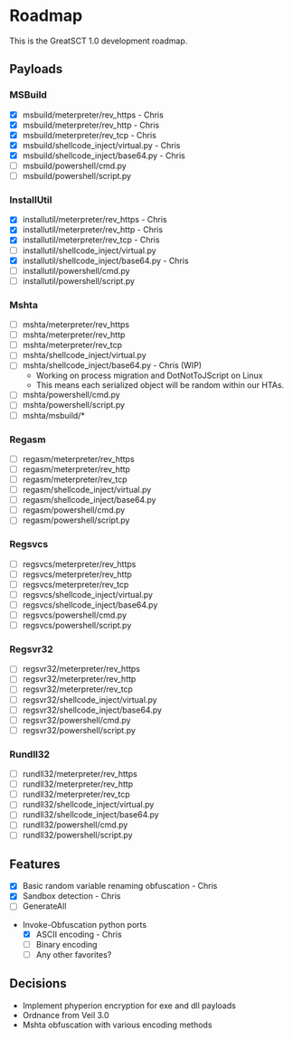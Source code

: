 # Roadmap
This is the GreatSCT 1.0 development roadmap.

## Payloads

### MSBuild
- [x] msbuild/meterpreter/rev_https - Chris
- [x] msbuild/meterpreter/rev_http - Chris
- [x] msbuild/meterpreter/rev_tcp - Chris
- [x] msbuild/shellcode_inject/virtual.py - Chris
- [x] msbuild/shellcode_inject/base64.py - Chris
- [ ] msbuild/powershell/cmd.py
- [ ] msbuild/powershell/script.py

### InstallUtil
- [x] installutil/meterpreter/rev_https - Chris
- [x] installutil/meterpreter/rev_http - Chris
- [x] installutil/meterpreter/rev_tcp - Chris
- [ ] installutil/shellcode_inject/virtual.py
- [x] installutil/shellcode_inject/base64.py - Chris
- [ ] installutil/powershell/cmd.py
- [ ] installutil/powershell/script.py

### Mshta
- [ ] mshta/meterpreter/rev_https
- [ ] mshta/meterpreter/rev_http
- [ ] mshta/meterpreter/rev_tcp
- [ ] mshta/shellcode_inject/virtual.py
- [ ] mshta/shellcode_inject/base64.py - Chris (WIP)
    - Working on process migration and DotNotToJScript on Linux
    - This means each serialized object will be random within our HTAs.
- [ ] mshta/powershell/cmd.py
- [ ] mshta/powershell/script.py
- [ ] mshta/msbuild/*

### Regasm
- [ ] regasm/meterpreter/rev_https
- [ ] regasm/meterpreter/rev_http
- [ ] regasm/meterpreter/rev_tcp
- [ ] regasm/shellcode_inject/virtual.py
- [ ] regasm/shellcode_inject/base64.py
- [ ] regasm/powershell/cmd.py
- [ ] regasm/powershell/script.py

### Regsvcs
- [ ] regsvcs/meterpreter/rev_https
- [ ] regsvcs/meterpreter/rev_http
- [ ] regsvcs/meterpreter/rev_tcp
- [ ] regsvcs/shellcode_inject/virtual.py
- [ ] regsvcs/shellcode_inject/base64.py
- [ ] regsvcs/powershell/cmd.py
- [ ] regsvcs/powershell/script.py

### Regsvr32
- [ ] regsvr32/meterpreter/rev_https
- [ ] regsvr32/meterpreter/rev_http
- [ ] regsvr32/meterpreter/rev_tcp
- [ ] regsvr32/shellcode_inject/virtual.py
- [ ] regsvr32/shellcode_inject/base64.py
- [ ] regsvr32/powershell/cmd.py
- [ ] regsvr32/powershell/script.py

### Rundll32
- [ ] rundll32/meterpreter/rev_https
- [ ] rundll32/meterpreter/rev_http
- [ ] rundll32/meterpreter/rev_tcp
- [ ] rundll32/shellcode_inject/virtual.py
- [ ] rundll32/shellcode_inject/base64.py
- [ ] rundll32/powershell/cmd.py
- [ ] rundll32/powershell/script.py

## Features

- [x] Basic random variable renaming obfuscation - Chris
- [x] Sandbox detection - Chris
- [ ] GenerateAll
- Invoke-Obfuscation python ports
    + [x] ASCII encoding - Chris
    + [ ] Binary encoding
    + [ ] Any other favorites?

## Decisions
- Implement phyperion encryption for exe and dll payloads
- Ordnance from Veil 3.0
- Mshta obfuscation with various encoding methods
